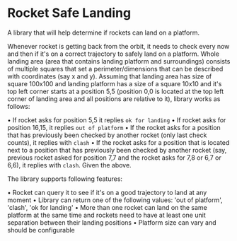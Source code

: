 # Rocket Safe Landing

A library that will help determine if rockets can land on a platform.

Whenever rocket is getting back from the orbit, it needs to check every now and then if it's on
a correct trajectory to safely land on a platform. Whole landing area (area that contains
landing platform and surroundings) consists of multiple squares that set a
perimeter/dimensions that can be described with coordinates (say x and y). Assuming that
landing area has size of square 100x100 and landing platform has a size of a square 10x10
and it's top left corner starts at a position 5,5 (position 0,0 is located at
the top left corner of landing area and all positions are relative to it), library works as
follows: 

• If rocket asks for position 5,5 it replies `ok for landing`
• If rocket asks for position 16,15, it replies `out of platform`
• If the rocket asks for a position that has previously been checked by another rocket
(only last check counts), it replies with `clash`
• If the rocket asks for a position that is located next to a position that has previously
been checked by another rocket (say, previous rocket asked for position 7,7 and the
rocket asks for 7,8 or 6,7 or 6,6), it replies with `clash`. Given the above.

The library supports following features:

• Rocket can query it to see if it's on a good trajectory to land at any moment
• Library can return one of the following values: 'out of platform', 'clash', 'ok for landing'
• More than one rocket can land on the same platform at the same time and rockets
need to have at least one unit separation between their landing positions
• Platform size can vary and should be configurable
